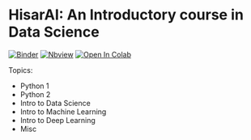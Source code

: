 # HisarAI: An Introductory course in Data Science
[![Binder](https://mybinder.org/badge_logo.svg)](https://mybinder.org/v2/gh/uGokalp/HisarAI/master)
[![Nbview](https://github.com/jupyter/design/blob/master/logos/Badges/nbviewer_badge.svg)](https://nbviewer.jupyter.org/github/uGokalp/HisarAI/)
[![Open In Colab](https://colab.research.google.com/assets/colab-badge.svg)](https://colab.research.google.com/github/uGokalp/HisarAI)








Topics:
  - Python 1
  - Python 2
  - Intro to Data Science
  - Intro to Machine Learning
  - Intro to Deep Learning
  - Misc
